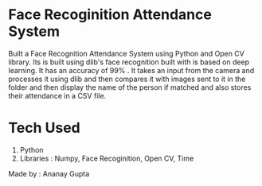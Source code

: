 # Face Recoginition Attendance System

Built a Face Recognition Attendance System using Python and Open CV library. Its is built using dlib's face recognition built with is based on deep learning. It has an accuracy of 99% . It takes an input from the camera and processes it using dlib and then compares it with images sent to it in the folder and then display the name of the person if matched and also stores their attendance in a CSV file.

# Tech Used

1. Python
2. Libraries  : Numpy, Face Recoginition, Open CV, Time

Made by : Ananay Gupta

